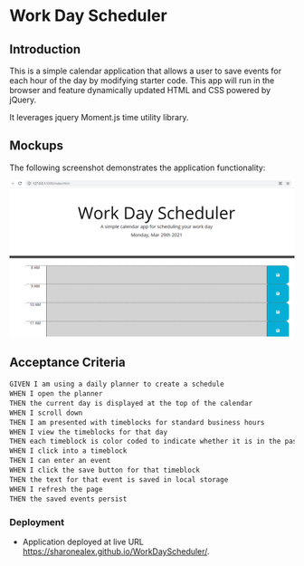 # Work Day Scheduler

## Introduction

This is a simple calendar application that allows a user to save events for each hour of the day by modifying starter code. This app will run in the browser and feature dynamically updated HTML and CSS powered by jQuery.

It leverages jquery Moment.js time utility library.

## Mockups

The following screenshot demonstrates the application functionality:

![Alt text](./assets/images/Capture3.PNG?raw=true "Title")

## Acceptance Criteria

```md
GIVEN I am using a daily planner to create a schedule
WHEN I open the planner
THEN the current day is displayed at the top of the calendar
WHEN I scroll down
THEN I am presented with timeblocks for standard business hours
WHEN I view the timeblocks for that day
THEN each timeblock is color coded to indicate whether it is in the past, present, or future
WHEN I click into a timeblock
THEN I can enter an event
WHEN I click the save button for that timeblock
THEN the text for that event is saved in local storage
WHEN I refresh the page
THEN the saved events persist
```



### Deployment

* Application deployed at live URL  https://sharonealex.github.io/WorkDayScheduler/.




